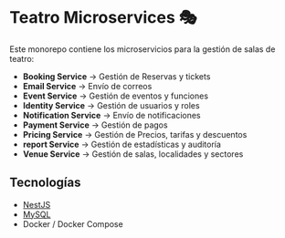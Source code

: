 # Teatro Microservices 🎭

Este monorepo contiene los microservicios para la gestión de salas de teatro:

- **Booking Service** → Gestión de Reservas y tickets
- **Email Service** → Envío de correos
- **Event Service** → Gestión de eventos y funciones
- **Identity Service** → Gestión de usuarios y roles
- **Notification Service** → Envío de notificaciones
- **Payment Service** → Gestión de pagos
- **Pricing Service** → Gestión de Precios, tarifas y descuentos
- **report Service** → Gestión de estadísticas y auditoría
- **Venue Service** → Gestión de salas, localidades y sectores

## Tecnologías

- [NestJS](https://nestjs.com/)
- [MySQL](https://www.mysql.com/)
- Docker / Docker Compose
